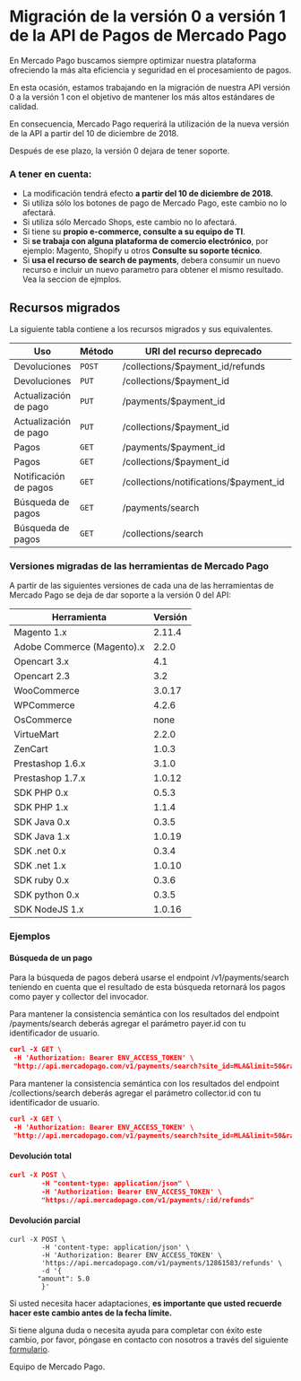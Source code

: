 # Migración de la versión 0 a versión 1 de la API de Pagos de Mercado Pago

En Mercado Pago buscamos siempre optimizar nuestra plataforma ofreciendo la más alta eficiencia y seguridad en el procesamiento de pagos.

En esta ocasión, estamos trabajando en la migración de nuestra API versión 0 a la versión 1 con el objetivo de mantener los más altos estándares de calidad.

En consecuencia, Mercado Pago requerirá la utilización de la nueva versión de la API a partir del 10 de diciembre de 2018.

Después de ese plazo, la versión 0 dejara de tener soporte.

### A tener en cuenta:

* La modificación tendrá efecto **a partir del 10 de diciembre de 2018.**
* Si utiliza sólo los botones de pago de Mercado Pago, este cambio no lo afectará.
* Si utiliza sólo Mercado Shops, este cambio no lo afectará.
* Si tiene su **propio e-commerce, consulte a su equipo de TI**.
* Si **se trabaja con alguna plataforma de comercio electrónico**, por ejemplo: Magento, Shopify u otros **Consulte su soporte técnico**.
* Si **usa el recurso de search de payments**, debera consumir un nuevo recurso e incluir un nuevo parametro para obtener el mismo resultado. Vea la seccion de ejmplos.

## Recursos migrados

La siguiente tabla contiene a los recursos migrados y sus equivalentes.

| Uso | Método | URI del recurso deprecado | URI del recurso equivalente | Referencia |
| --- | --- | --- | --- | --- |
| Devoluciones | `POST` | /collections/$payment_id/refunds | /v1/payments/$payment_id/refunds |- |
| Devoluciones | `PUT` | /collections/$payment_id | /v1/payments/$payment_id/ | [visita](https://www.mercadopago[FAKER][URL][DOMAIN]/developers/es/reference/payments/_payments_id/put) |
| Actualización de pago | `PUT` | /payments/$payment_id | /v1/payments/$payment_id/ | [visita](https://www.mercadopago[FAKER][URL][DOMAIN]/developers/es/reference/payments/_payments_id/put) |
| Actualización de pago | `PUT` | /collections/$payment_id | /v1/payments/$payment_id/ | [visita](https://www.mercadopago[FAKER][URL][DOMAIN]/developers/es/reference/payments/_payments_id/put) |
| Pagos | `GET` | /payments/$payment_id | /v1/payments/$payment_id/ | [visita](https://www.mercadopago[FAKER][URL][DOMAIN]/developers/es/reference/payments/_payments_id/get) |
| Pagos | `GET` | /collections/$payment_id | /v1/payments/$payment_id/ | [visita](https://www.mercadopago[FAKER][URL][DOMAIN]/developers/es/reference/payments/_payments_id/get) |
| Notificación de pagos | `GET` | /collections/notifications/$payment_id | /v1/payments/$payment_id/ |[visita](https://www.mercadopago[FAKER][URL][DOMAIN]/developers/es/reference/payments/_payments_id/get) |
| Búsqueda de pagos | `GET` | /payments/search | /v1/payments/search | [visita](https://www.mercadopago[FAKER][URL][DOMAIN]/developers/es/reference/payments/_payments_search/get)|
| Búsqueda de pagos | `GET` | /collections/search | /v1/payments/search | [visita](https://www.mercadopago[FAKER][URL][DOMAIN]/developers/es/reference/payments/_payments_search/get)|

### Versiones migradas de las herramientas de Mercado Pago

A partir de las siguientes versiones de cada una de las herramientas de Mercado Pago se deja de dar soporte a la versión 0 del API:

| Herramienta | Versión |
| --- | --- |
| Magento 1.x | 2.11.4 |
| Adobe Commerce (Magento).x | 2.2.0 |
| Opencart 3.x | 4.1 |
| Opencart 2.3 | 3.2 |
| WooCommerce | 3.0.17 |
| WPCommerce | 4.2.6 |
| OsCommerce | none |
| VirtueMart | 2.2.0 |
| ZenCart | 1.0.3 |
| Prestashop 1.6.x | 3.1.0 |
| Prestashop 1.7.x | 1.0.12 |
| SDK PHP 0.x | 0.5.3 |
| SDK PHP 1.x | 1.1.4 |
| SDK Java 0.x | 0.3.5 |
| SDK Java 1.x | 1.0.19 |
| SDK .net 0.x | 0.3.4 |
| SDK .net 1.x | 1.0.10 |
| SDK ruby 0.x | 0.3.6 |
| SDK python 0.x | 0.3.5 |
| SDK NodeJS 1.x | 1.0.16 |

### Ejemplos

#### Búsqueda de un pago

Para la búsqueda de pagos deberá usarse el endpoint /v1/payments/search teniendo en cuenta que el resultado de esta búsqueda retornará los pagos como payer y collector del invocador. 

Para mantener la consistencia semántica con los resultados del endpoint /payments/search deberás agregar el parámetro payer.id con tu identificador de usuario.

```json
curl -X GET \
 -H 'Authorization: Bearer ENV_ACCESS_TOKEN' \
 "http://api.mercadopago.com/v1/payments/search?site_id=MLA&limit=50&range=date_created&end_date=NOW&begin_date=NOW-90DAYS&sort=date_created&criteria=desc&payer.id=PAYER_ID" 
```
Para mantener la consistencia semántica con los resultados del endpoint /collections/search deberás agregar el parámetro collector.id con tu identificador de usuario.

```json
curl -X GET \
 -H 'Authorization: Bearer ENV_ACCESS_TOKEN' \
 "http://api.mercadopago.com/v1/payments/search?site_id=MLA&limit=50&range=date_created&end_date=NOW&begin_date=NOW-90DAYS&sort=date_created&criteria=desc&collector.id=COLLECTOR_ID" 
```

#### Devolución total
```json
curl -X POST \
        -H "content-type: application/json" \
        -H 'Authorization: Bearer ENV_ACCESS_TOKEN' \
        "https://api.mercadopago.com/v1/payments/:id/refunds"
```

#### Devolución parcial

```curl
curl -X POST \
        -H 'content-type: application/json' \
        -H 'Authorization: Bearer ENV_ACCESS_TOKEN' \
        'https://api.mercadopago.com/v1/payments/12861583/refunds' \
        -d '{
       "amount": 5.0
        }'
```

Si usted necesita hacer adaptaciones, **es importante que usted recuerde hacer este cambio antes de la fecha límite.**

Si tiene alguna duda o necesita ayuda para completar con éxito este cambio, por favor, póngase en contacto con nosotros a través del siguiente [formulario](https://www.mercadopago[FAKER][URL][DOMAIN]/developers/es/support).

Equipo de Mercado Pago.
